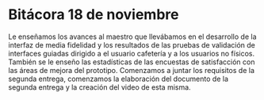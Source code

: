 # Bitácora 18 de noviembre

Le enseñamos los avances al maestro que llevábamos en el desarrollo de la interfaz de media fidelidad y los resultados de las pruebas de validación de interfaces guiadas dirigido a el usuario cafetería y a los usuarios no físicos. También se le enseño las estadísticas de las encuestas de satisfacción con las áreas de mejora del prototipo. Comenzamos a juntar los requisitos de la segunda entrega, comenzamos la elaboración del documento de la segunda entrega y la creación del video de esta misma.